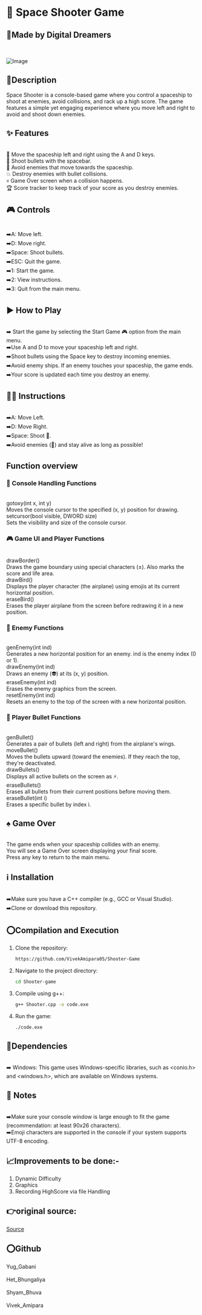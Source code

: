<h1>  
🚀 Space Shooter Game
 </h1>


<h2>🤝Made by Digital Dreamers</h2>
<br>

![Image](https://github.com/user-attachments/assets/4912025c-413c-4271-8815-b7d27415c82f)
<br>

<h2> 📝Description</h2>

Space Shooter is a console-based game where you control a spaceship to shoot at enemies, avoid collisions, and rack up a high score. The game features a simple yet engaging experience where you move left and right to avoid and shoot down enemies.

<h2> ✨ Features </h2>
<br>🚀 Move the spaceship left and right using the A and D keys.
<br>🔫 Shoot bullets with the spacebar.
<br>👾 Avoid enemies that move towards the spaceship.
<br>💥 Destroy enemies with bullet collisions.
<br>💀 Game Over screen when a collision happens.
<br>🏆 Score tracker to keep track of your score as you destroy enemies.
<br>

   <h2> 🎮 Controls</h2>
<br>➡️A: Move left.
<br>➡️D: Move right.
<br>➡️Space: Shoot bullets.
<br>➡️ESC: Quit the game.
<br>➡️1: Start the game.
<br>➡️2: View instructions.
<br>➡️3: Quit from the main menu.

<h2>  ▶️ How to Play</h2>
<br>➡️ Start the game by selecting the Start Game 🎮 option from the main menu.
<br>➡️Use A and D to move your spaceship left and right.
<br>➡️Shoot bullets using the Space key to destroy incoming enemies.
<br>➡️Avoid enemy ships. If an enemy touches your spaceship, the game ends.
<br>➡️Your score is updated each time you destroy an enemy.

<h2> 🧑‍🏫 Instructions</h2>
<br>➡️A: Move Left.
<br>➡️D: Move Right.
<br>➡️Space: Shoot 🔫.
<br>➡️Avoid enemies (👾) and stay alive as long as possible!

<h2>Function overview</h2>

<h3>📌 Console Handling Functions</h3>
<br>gotoxy(int x, int y)
<br>Moves the console cursor to the specified (x, y) position for drawing.
<br>setcursor(bool visible, DWORD size)
<br>Sets the visibility and size of the console cursor.

<h3>🎮 Game UI and Player Functions</h3>
<br>drawBorder()
<br>Draws the game boundary using special characters (±). Also marks the score and life area.
<br>drawBird()
<br>Displays the player character (the airplane) using emojis at its current horizontal position.
<br>eraseBird()
<br>Erases the player airplane from the screen before redrawing it in a new position.

<h3>👾 Enemy Functions</h3>
<br>genEnemy(int ind)
<br>Generates a new horizontal position for an enemy. ind is the enemy index (0 or 1).
<br>drawEnemy(int ind)
<br>Draws an enemy (👽) at its (x, y) position.
<br>eraseEnemy(int ind)
<br>Erases the enemy graphics from the screen.
<br>resetEnemy(int ind)
<br>Resets an enemy to the top of the screen with a new horizontal position.

<h3>🔫 Player Bullet Functions</h3>
<br>genBullet()
<br>Generates a pair of bullets (left and right) from the airplane's wings.
<br>moveBullet()
<br>Moves the bullets upward (toward the enemies). If they reach the top, they're deactivated.
<br>drawBullets()
<br>Displays all active bullets on the screen as ⚡.
<br>eraseBullets()
<br>Erases all bullets from their current positions before moving them.
<br>eraseBullet(int i)
<br>Erases a specific bullet by index i.

<h2> ♠️ Game Over</h2>
<br>The game ends when your spaceship collides with an enemy.<br> You will see a Game Over screen displaying your final score. <br>Press any key to return to the main menu.

<h2> ℹ️ Installation </h2>
<br>➡️Make sure you have a C++ compiler (e.g., GCC or Visual Studio).
<br>➡️Clone or download this repository.

<h2>⭕️Compilation and Execution</h2>

1. Clone the repository:
   ```bash
   https://github.com/VivekAmipara05/Shooter-Game
   ```
2. Navigate to the project directory:
   ```bash
   cd Shooter-game
   ```
3. Compile using g++:
   ```bash
   g++ Shooter.cpp -o code.exe
   ```
4. Run the game:
   ```bash
   ./code.exe
   ```

<h2> 🌼Dependencies</h2>

<br>➡️ Windows: This game uses Windows-specific libraries, such as <conio.h> and <windows.h>, which are available on Windows systems.

<h2> 📒 Notes</h2>

<br>➡️Make sure your console window is large enough to fit the game (recommendation: at least 90x26 characters).
<br>➡️Emoji characters are supported in the console if your system supports UTF-8 encoding.
## 📈Improvements to be done:-
  1. Dynamic Difficulty
  2. Graphics
  3. Recording HighScore via file Handling
     

## 👉original source:
  <a href= https://github.com/AngularsCoding/Space-Shooter>Source</a><br>
  
<h2>⭕️Github</h2>
<a href="https://github.com/Yug-Gabani" style="text-decoration: none; display: block;">Yug_Gabani</a><br>
<a href="https://github.com/hetpatel06" style="text-decoration: none; display: block;">Het_Bhungaliya</a><br>
<a href="https://github.com/shyambhuva" style="text-decoration: none; display: block;">Shyam_Bhuva</a><br>
<a href="https://github.com/VivekAmipara05" style="text-decoration: none; display: block;">Vivek_Amipara</a><br>





